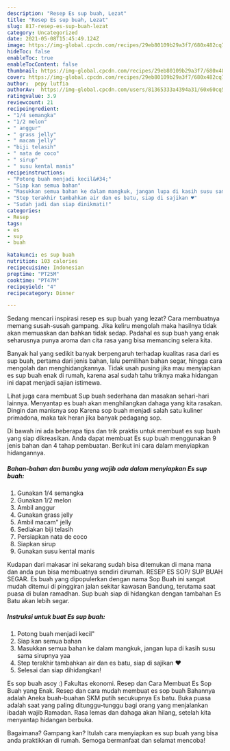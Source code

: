 ```yaml
---
description: "Resep Es sup buah, Lezat"
title: "Resep Es sup buah, Lezat"
slug: 817-resep-es-sup-buah-lezat
category: Uncategorized
date: 2021-05-08T15:45:49.124Z
image: https://img-global.cpcdn.com/recipes/29eb80109b29a3f7/680x482cq70/es-sup-buah-foto-resep-utama.jpg
hideToc: false
enableToc: true
enableTocContent: false
thumbnail: https://img-global.cpcdn.com/recipes/29eb80109b29a3f7/680x482cq70/es-sup-buah-foto-resep-utama.jpg
cover: https://img-global.cpcdn.com/recipes/29eb80109b29a3f7/680x482cq70/es-sup-buah-foto-resep-utama.jpg
author:  pepy lutfia
authorAv:  https://img-global.cpcdn.com/users/81365333a4394a31/60x60cq50/avatar.jpg
ratingvalue: 3.9
reviewcount: 21
recipeingredient:
- "1/4 semangka"
- "1/2 melon"
- " anggur"
- " grass jelly"
- " macam jelly"
- "biji telasih"
- " nata de coco"
- " sirup"
- " susu kental manis"
recipeinstructions:
- "Potong buah menjadi kecil&#34;"
- "Siap kan semua bahan"
- "Masukkan semua bahan ke dalam mangkuk, jangan lupa di kasih susu sama sirupnya yaa"
- "Step terakhir tambahkan air dan es batu, siap di sajikan ♥️"
- "Sudah jadi dan siap dinikmati!"
categories:
- Resep
tags:
- es
- sup
- buah

katakunci: es sup buah 
nutrition: 103 calories
recipecuisine: Indonesian
preptime: "PT25M"
cooktime: "PT47M"
recipeyield: "4"
recipecategory: Dinner

---
```



Sedang mencari inspirasi resep es sup buah yang lezat? Cara membuatnya memang susah-susah gampang. Jika keliru mengolah maka hasilnya tidak akan memuaskan dan bahkan tidak sedap. Padahal es sup buah yang enak seharusnya punya aroma dan cita rasa yang bisa memancing selera kita.


Banyak hal yang sedikit banyak berpengaruh terhadap kualitas rasa dari es sup buah, pertama dari jenis bahan, lalu pemilihan bahan segar, hingga cara mengolah dan menghidangkannya. Tidak usah pusing jika mau menyiapkan es sup buah enak di rumah, karena asal sudah tahu triknya maka hidangan ini dapat menjadi sajian istimewa.

Lihat juga cara membuat Sup buah sederhana dan masakan sehari-hari lainnya. Menyantap es buah akan menghilangkan dahaga yang kita rasakan. Dingin dan manisnya sop Karena sop buah menjadi salah satu kuliner primadona, maka tak heran jika banyak pedagang sop.


Di bawah ini ada beberapa tips dan trik praktis untuk membuat es sup buah yang siap dikreasikan. Anda dapat membuat Es sup buah menggunakan 9 jenis bahan dan 4 tahap pembuatan. Berikut ini cara dalam menyiapkan hidangannya.

<!--inarticleads1-->

##### Bahan-bahan dan bumbu yang wajib ada dalam menyiapkan Es sup buah:

1. Gunakan 1/4 semangka
1. Gunakan 1/2 melon
1. Ambil  anggur
1. Gunakan  grass jelly
1. Ambil  macam&#34; jelly
1. Sediakan biji telasih
1. Persiapkan  nata de coco
1. Siapkan  sirup
1. Gunakan  susu kental manis


Kudapan dari makasar ini sekarang sudah bisa ditemukan di mana mana dan anda pun bisa membuatnya sendiri dirumah. RESEP ES SOP/ SUP BUAH SEGAR. Es buah yang dipopulerkan dengan nama Sop Buah ini sangat mudah ditemui di pinggiran jalan sekitar kawasan Bandung, terutama saat puasa di bulan ramadhan. Sup buah siap di hidangkan dengan tambahan Es Batu akan lebih segar. 

<!--inarticleads2-->

##### Instruksi untuk buat Es sup buah:

1. Potong buah menjadi kecil&#34;
1. Siap kan semua bahan
1. Masukkan semua bahan ke dalam mangkuk, jangan lupa di kasih susu sama sirupnya yaa
1. Step terakhir tambahkan air dan es batu, siap di sajikan ♥️
1. Selesai dan siap dihidangkan!

Es sop buah asoy :) Fakultas ekonomi. Resep dan Cara Membuat Es Sop Buah yang Enak. Resep dan cara mudah membuat es sop buah Bahannya adalah Aneka buah-buahan SKM putih secukupnya Es batu. Buka puasa adalah saat yang paling ditunggu-tunggu bagi orang yang menjalankan ibadah wajib Ramadan. Rasa lemas dan dahaga akan hilang, setelah kita menyantap hidangan berbuka. 

Bagaimana? Gampang kan? Itulah cara menyiapkan es sup buah yang bisa anda praktikkan di rumah. Semoga bermanfaat dan selamat mencoba!
